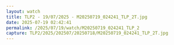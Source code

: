 ```yaml
---
layout: watch
title: TLP2 - 19/07/2025 - M20250719_024241_TLP_2T.jpg
date: 2025-07-19 02:42:41
permalink: /2025/07/19/watch/M20250719_024241_TLP_2
capture: TLP2/2025/202507/20250718/M20250719_024241_TLP_2T.jpg
---
```

